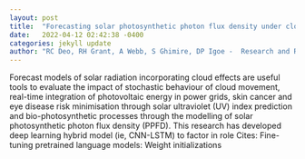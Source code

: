```yaml
---
layout: post
title:  "Forecasting solar photosynthetic photon flux density under cloud cover effects: novel predictive model using convolutional neural network integrated with long short"
date:   2022-04-12 02:42:38 -0400
categories: jekyll update
author: "RC Deo, RH Grant, A Webb, S Ghimire, DP Igoe -  Research and Risk , 2022"
---
```

Forecast models of solar radiation incorporating cloud effects are useful tools to evaluate the impact of stochastic behaviour of cloud movement, real-time integration of photovoltaic energy in power grids, skin cancer and eye disease risk minimisation through solar ultraviolet (UV) index prediction and bio-photosynthetic processes through the modelling of solar photosynthetic photon flux density (PPFD). This research has developed deep learning hybrid model (ie, CNN-LSTM) to factor in role Cites: Fine-tuning pretrained language models: Weight initializations